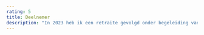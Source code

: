 ```yaml
---
rating: 5
title: Deelnemer
description: "In 2023 heb ik een retraite gevolgd onder begeleiding van Ank. Ik heb haar ervaren als een juweel van een leraar. Haar instructies tijdens onze individuele gesprekken waren subtiel maar duidelijk. Haar dhamma talks kwamen uit het hart. Een leraar die de beoefening doorleeft en je liefdevol en met aandacht ondersteunt bij je stappen op het pad."
---
```

